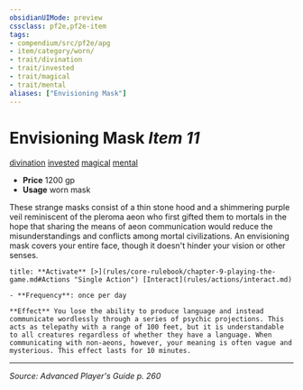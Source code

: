 ```yaml
---
obsidianUIMode: preview
cssclass: pf2e,pf2e-item
tags:
- compendium/src/pf2e/apg
- item/category/worn/
- trait/divination
- trait/invested
- trait/magical
- trait/mental
aliases: ["Envisioning Mask"]
---
```

# Envisioning Mask *Item 11*  
[divination](divination.md "Divination School Trait")  [invested](invested.md "Invested Item Trait")  [magical](magical.md "Magical Item Trait")  [mental](mental.md "Mental Effect Trait")  

- **Price** 1200 gp
- **Usage** worn mask

These strange masks consist of a thin stone hood and a shimmering purple veil reminiscent of the pleroma aeon who first gifted them to mortals in the hope that sharing the means of aeon communication would reduce the misunderstandings and conflicts among mortal civilizations. An envisioning mask covers your entire face, though it doesn't hinder your vision or other senses.

```ad-embed-ability
title: **Activate** [>](rules/core-rulebook/chapter-9-playing-the-game.md#Actions "Single Action") [Interact](rules/actions/interact.md)

- **Frequency**: once per day

**Effect** You lose the ability to produce language and instead communicate wordlessly through a series of psychic projections. This acts as telepathy with a range of 100 feet, but it is understandable to all creatures regardless of whether they have a language. When communicating with non-aeons, however, your meaning is often vague and mysterious. This effect lasts for 10 minutes.
```


---
*Source: Advanced Player's Guide p. 260*
